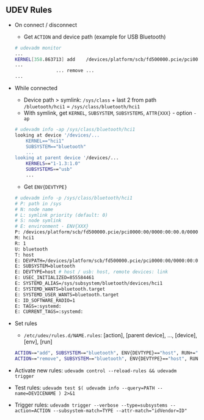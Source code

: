 UDEV Rules
---

- On connect / disconnect
 	- Get `ACTION` and device path (example for USB Bluetooth)
	```sh
	# udevadm monitor
	...
	KERNEL[358.863713] add    /devices/platform/scb/fd500000.pcie/pci0000:00/0000:00:00.0/0000:01:00.0/usb1/1-1/1-1.3/1-1.3:1.0/bluetooth/hci1
	...
	               ... remove ...	               
	...
	```

- While connected 
	- Device path > symlink: `/sys/class` + last 2 from path `/bluetooth/hci1` = `/sys/class/bluetooth/hci1`
	- With symlink, get `KERNEL`, `SUBSYSTEM`, `SUBSYSTEMS`, `ATTR{XXX}` - option `-ap`
	```sh
	# udevadm info -ap /sys/class/bluetooth/hci1
	looking at device '/devices/...
		KERNEL=="hci1"
		SUBSYSTEM=="bluetooth"
		...
	looking at parent device '/devices/...
		KERNELS=="1-1.3:1.0"
		SUBSYSTEMS=="usb"
		...
	```
	- Get `ENV{DEVTYPE}`
	```sh
	# udevadm info -p /sys/class/bluetooth/hci1
	# P: path in /sys
	# N: node name
	# L: symlink priority (default: 0)
	# S: node symlink
	# E: environment - ENV{XXX}
	P: /devices/platform/scb/fd500000.pcie/pci0000:00/0000:00:00.0/0000:01:00.0/usb1/1-1/1-1.3/1-1.3:1.0/bluetooth/hci1
	M: hci1
	R: 1
	U: bluetooth
	T: host
	E: DEVPATH=/devices/platform/scb/fd500000.pcie/pci0000:00/0000:00:00.0/0000:01:00.0/usb1/1-1/1-1.3/1-1.3:1.0/bluetooth/hci1
	E: SUBSYSTEM=bluetooth
	E: DEVTYPE=host # host / usb: host, remote devices: link
	E: USEC_INITIALIZED=855584461
	E: SYSTEMD_ALIAS=/sys/subsystem/bluetooth/devices/hci1
	E: SYSTEMD_WANTS=bluetooth.target
	E: SYSTEMD_USER_WANTS=bluetooth.target
	E: ID_SOFTWARE_RADIO=1
	E: TAGS=:systemd:
	E: CURRENT_TAGS=:systemd:
	```
- Set rules
	- `/etc/udev/rules.d/NAME.rules`: [action], [parent device], ..., [device], [env], [run]
	```sh
	ACTION=="add", SUBSYSTEM=="bluetooth", ENV{DEVTYPE}=="host", RUN+="/srv/http/bash/bluetoothcommand.sh Ready"
	ACTION=="remove", SUBSYSTEM=="bluetooth", ENV{DEVTYPE}=="host", RUN+="/srv/http/bash/bluetoothcommand.sh Removed"
	```
- Activate new rules: `udevadm control --reload-rules && udevadm trigger`
- Test rules: `udevadm test $( udevadm info --query=PATH --name=DEVICENAME ) 2>&1`
- Trigger rules: `udevadm trigger --verbose --type=subsystems --action=ACTION --subsystem-match=TYPE --attr-match="idVendor=ID"`
